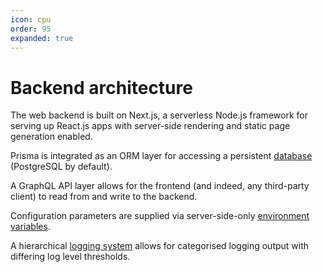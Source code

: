 ```yaml
---
icon: cpu
order: 95
expanded: true
---
```


# Backend architecture

The web backend is built on Next.js, a serverless Node.js framework for serving up React.js apps with server-side rendering and static page generation enabled.

Prisma is integrated as an ORM layer for accessing a persistent [database](../database/) (PostgreSQL by default).

A GraphQL API layer allows for the frontend (and indeed, any third-party client) to read from and write to the backend.

Configuration parameters are supplied via server-side-only [environment variables](../environment-variables.md).

A hierarchical [logging system](./logging.md) allows for categorised logging output with differing log level thresholds.



